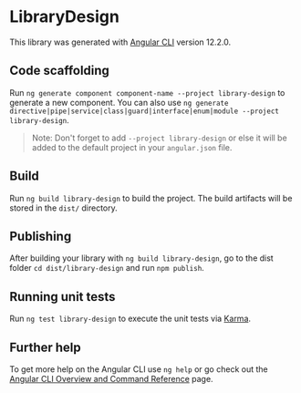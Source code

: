 # LibraryDesign

This library was generated with [Angular CLI](https://github.com/angular/angular-cli) version 12.2.0.

## Code scaffolding

Run `ng generate component component-name --project library-design` to generate a new component. You can also use `ng generate directive|pipe|service|class|guard|interface|enum|module --project library-design`.
> Note: Don't forget to add `--project library-design` or else it will be added to the default project in your `angular.json` file. 

## Build

Run `ng build library-design` to build the project. The build artifacts will be stored in the `dist/` directory.

## Publishing

After building your library with `ng build library-design`, go to the dist folder `cd dist/library-design` and run `npm publish`.

## Running unit tests

Run `ng test library-design` to execute the unit tests via [Karma](https://karma-runner.github.io).

## Further help

To get more help on the Angular CLI use `ng help` or go check out the [Angular CLI Overview and Command Reference](https://angular.io/cli) page.
